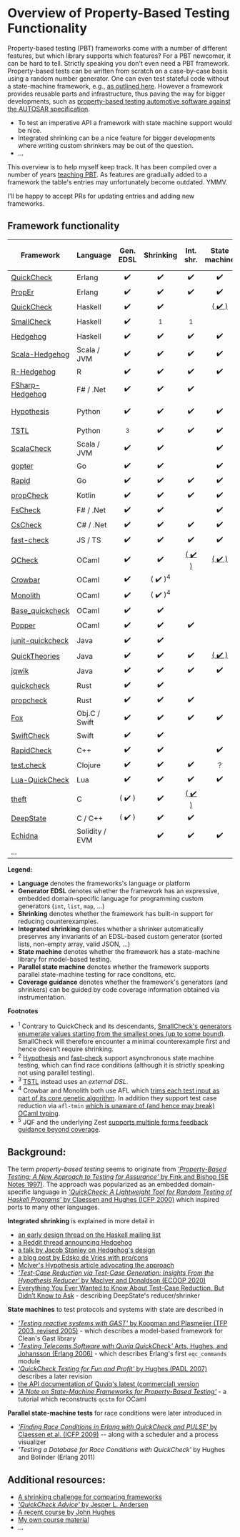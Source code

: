 Overview of Property-Based Testing Functionality
================================================

Property-based testing (PBT) frameworks come with a number of
different features, but which library supports which features?
For a PBT newcomer, it can be hard to tell.
Strictly speaking you don't even need a PBT framework. Property-based tests can be written from scratch
on a case-by-case basis using a random number generator. One can even test stateful code without a state-machine framework,
e.g., [as outlined here](https://github.com/silentbicycle/theft/blob/master/doc/properties.md#testing-stateful-systems).
However a framework provides reusable parts and infrastructure, thus paving the way for bigger developments, such as
[property-based testing automotive software against the AUTOSAR specification](https://www.youtube.com/watch?v=zi0rHwfiX1Q).



- To test an imperative API a framework with state machine support would be nice.
- Integrated shrinking can be a nice feature for bigger developments
  where writing custom shrinkers may be out of the question.
- ...

This overview is to help myself keep track. It has been compiled over a number of years
[teaching PBT](https://janmidtgaard.dk/quickcheck/). As features are gradually added to
a framework the table's entries may unfortunately become outdated. YMMV.

I'll be happy to accept PRs for updating entries and adding new frameworks.




Framework functionality
-----------------------

| Framework                                                            | Language       |       Gen. EDSL        |             Shrinking              |                                                  Int. shr.                                                   |                                      State machine                                      |                                           Par. st. mach.                                           |                                                                        Cov. guidance                                                                         |
|----------------------------------------------------------------------|----------------|:----------------------:|:----------------------------------:|:------------------------------------------------------------------------------------------------------------:|:---------------------------------------------------------------------------------------:|:--------------------------------------------------------------------------------------------------:|:------------------------------------------------------------------------------------------------------------------------------------------------------------:|
| [QuickCheck](http://www.quviq.com/products/erlang-quickcheck/)       | Erlang         |   :heavy_check_mark:   |         :heavy_check_mark:         |                                              :heavy_check_mark:                                              |                                   :heavy_check_mark:                                    |                                         :heavy_check_mark:                                         |                                                                                                                                                              |
| [PropEr](https://github.com/proper-testing/proper)                   | Erlang         |   :heavy_check_mark:   |         :heavy_check_mark:         |                                              :heavy_check_mark:                                              |                                   :heavy_check_mark:                                    |                                         :heavy_check_mark:                                         |                                                                                                                                                              |
| [QuickCheck](https://github.com/nick8325/quickcheck)                 | Haskell        |   :heavy_check_mark:   |         :heavy_check_mark:         |                                                                                                              | [( :heavy_check_mark: )](https://github.com/advancedtelematic/quickcheck-state-machine) |      [( :heavy_check_mark: )](https://github.com/advancedtelematic/quickcheck-state-machine)       |                                                                                                                                                              |
| [SmallCheck](https://github.com/Bodigrim/smallcheck)                 | Haskell        |   :heavy_check_mark:   |            <sup>1</sup>            |                                                 <sup>1</sup>                                                 |                                                                                         |                                                                                                    |                                                                                                                                                              |
| [Hedgehog](https://github.com/hedgehogqa/haskell-hedgehog)           | Haskell        |   :heavy_check_mark:   |         :heavy_check_mark:         |                                              :heavy_check_mark:                                              |                                   :heavy_check_mark:                                    |                                         :heavy_check_mark:                                         |                                                                                                                                                              |
| [Scala-Hedgehog](https://github.com/hedgehogqa/scala-hedgehog)       | Scala / JVM    |   :heavy_check_mark:   |         :heavy_check_mark:         |                                              :heavy_check_mark:                                              |                                   :heavy_check_mark:                                    |                                         :heavy_check_mark:                                         |                                                                                                                                                              |
| [R-Hedgehog](https://github.com/hedgehogqa/r-hedgehog)               | R              |   :heavy_check_mark:   |         :heavy_check_mark:         |                                              :heavy_check_mark:                                              |                                   :heavy_check_mark:                                    |                                                                                                    |                                                                                                                                                              |
| [FSharp-Hedgehog](https://github.com/hedgehogqa/fsharp-hedgehog)     | F# / .Net      |   :heavy_check_mark:   |         :heavy_check_mark:         |                                              :heavy_check_mark:                                              |                                                                                         |                                                                                                    |                                                                                                                                                              |
| [Hypothesis](https://github.com/HypothesisWorks/hypothesis)          | Python         |   :heavy_check_mark:   |         :heavy_check_mark:         |                                              :heavy_check_mark:                                              |                                   :heavy_check_mark:                                    |          [( :heavy_check_mark: )](https://pypi.org/project/hypothesis-trio/)<sup>2</sup>           | [( :heavy_check_mark: )](https://hypofuzz.com), [( :heavy_check_mark: )](https://hypothesis.readthedocs.io/en/latest/details.html#use-with-external-fuzzers) |
| [TSTL](https://github.com/agroce/tstl)                               | Python         |      <sup>3</sup>      |         :heavy_check_mark:         |                                              :heavy_check_mark:                                              |                                   :heavy_check_mark:                                    |                                                                                                    |                                                                      :heavy_check_mark:                                                                      |
| [ScalaCheck](https://github.com/typelevel/scalacheck)                | Scala / JVM    |   :heavy_check_mark:   |         :heavy_check_mark:         |                                                                                                              |                                   :heavy_check_mark:                                    |                                         :heavy_check_mark:                                         |                                                                                                                                                              |
| [gopter](https://github.com/leanovate/gopter)                        | Go             |   :heavy_check_mark:   |         :heavy_check_mark:         |                                                                                                              |                                   :heavy_check_mark:                                    |                                                                                                    |                                                                                                                                                              |
| [Rapid](https://github.com/flyingmutant/rapid)                       | Go             |   :heavy_check_mark:   |         :heavy_check_mark:         |                                              :heavy_check_mark:                                              |                                   :heavy_check_mark:                                    |                                                                                                    |                                                                                                                                                              |
| [propCheck](https://github.com/1Jajen1/propCheck)                    | Kotlin         |   :heavy_check_mark:   |         :heavy_check_mark:         |                                              :heavy_check_mark:                                              |                                   :heavy_check_mark:                                    |                                         :heavy_check_mark:                                         |                                                                                                                                                              |
| [FsCheck](https://fscheck.github.io/FsCheck/index.html)              | F# / .Net      |   :heavy_check_mark:   |         :heavy_check_mark:         |                                                                                                              |                                   :heavy_check_mark:                                    |                                                                                                    |                                                                                                                                                              |
| [CsCheck](https://github.com/AnthonyLloyd/CsCheck)                   | C# / .Net      |   :heavy_check_mark:   |         :heavy_check_mark:         |                                              :heavy_check_mark:                                              |                                   :heavy_check_mark:                                    |                                         :heavy_check_mark:                                         |                                                                                                                                                              |
| [fast-check](https://github.com/dubzzz/fast-check)                   | JS / TS        |   :heavy_check_mark:   |         :heavy_check_mark:         |                                              :heavy_check_mark:                                              |                                   :heavy_check_mark:                                    | [( :heavy_check_mark: )](https://fast-check.dev/docs/tutorials/detect-race-conditions)<sup>2</sup> |                                                                                                                                                              |
| [QCheck](https://github.com/c-cube/qcheck)                           | OCaml          |   :heavy_check_mark:   |         :heavy_check_mark:         |                     [( :heavy_check_mark: )](https://github.com/c-cube/qcheck/pull/116)                      |                 [( :heavy_check_mark: )](https://github.com/jmid/qcstm)                 |                  [( :heavy_check_mark: )](https://github.com/jmid/multicoretests)                  |                                                                                                                                                              |
| [Crowbar](https://github.com/stedolan/crowbar)                       | OCaml          |   :heavy_check_mark:   | ( :heavy_check_mark: )<sup>4</sup> |                                                                                                              |                                                                                         |                                                                                                    |                                                                      :heavy_check_mark:                                                                      |
| [Monolith](https://gitlab.inria.fr/fpottier/monolith)                | OCaml          |   :heavy_check_mark:   | ( :heavy_check_mark: )<sup>4</sup> |                                                                                                              |                                                                                         |                                                                                                    |                                                                      :heavy_check_mark:                                                                      |
| [Base_quickcheck](https://opensource.janestreet.com/base_quickcheck) | OCaml          |   :heavy_check_mark:   |         :heavy_check_mark:         |                                                                                                              |                                                                                         |                                                                                                    |                                                                                                                                                              |
| [Popper](https://github.com/jobjo/popper)                            | OCaml          |   :heavy_check_mark:   |         :heavy_check_mark:         |                                              :heavy_check_mark:                                              |                                                                                         |                                                                                                    |                                                                                                                                                              |
| [junit-quickcheck](https://github.com/pholser/junit-quickcheck)      | Java           |   :heavy_check_mark:   |         :heavy_check_mark:         |                                                                                                              |                                                                                         |                                                                                                    |                                           [( :heavy_check_mark: )](https://github.com/rohanpadhye/JQF)<sup>5</sup>                                           |
| [QuickTheories](https://github.com/quicktheories/QuickTheories)      | Java           |   :heavy_check_mark:   |         :heavy_check_mark:         |                                              :heavy_check_mark:                                              |   [( :heavy_check_mark: )](https://github.com/quicktheories/QuickTheories/issues/42)    |         [( :heavy_check_mark: )](https://github.com/quicktheories/QuickTheories/issues/42)         |                                    [:heavy_check_mark:](https://github.com/quicktheories/QuickTheories#coverage-guidance)                                    |
| [jqwik](https://jqwik.net/)                                          | Java           |   :heavy_check_mark:   |         :heavy_check_mark:         |                                              :heavy_check_mark:                                              |                                   :heavy_check_mark:                                    |                                                                                                    |                                                                                                                                                              |
| [quickcheck](https://github.com/burntsushi/quickcheck)               | Rust           |   :heavy_check_mark:   |         :heavy_check_mark:         |                                                                                                              |                                                                                         |                                                                                                    |                                                                                                                                                              |
| [propcheck](https://github.com/AltSysrq/proptest)                    | Rust           |   :heavy_check_mark:   |         :heavy_check_mark:         |                                              :heavy_check_mark:                                              |                                                                                         |                                                                                                    |                                                                                                                                                              |
| [Fox](https://github.com/jeffh/Fox)                                  | Obj.C / Swift  |   :heavy_check_mark:   |         :heavy_check_mark:         |                                              :heavy_check_mark:                                              |                                   :heavy_check_mark:                                    |                   [( :heavy_check_mark: )](https://github.com/jeffh/Fox/pull/28)                   |                                                                                                                                                              |
| [SwiftCheck](https://github.com/typelift/SwiftCheck)                 | Swift          |   :heavy_check_mark:   |         :heavy_check_mark:         |                                                                                                              |                                                                                         |                                                                                                    |                                                                                                                                                              |
| [RapidCheck](https://github.com/emil-e/rapidcheck/)                  | C++            |   :heavy_check_mark:   |         :heavy_check_mark:         |                                                                                                              |                                   :heavy_check_mark:                                    |              [( :heavy_check_mark: )](https://github.com/emil-e/rapidcheck/issues/47)              |                                                                                                                                                              |
| [test.check](https://github.com/clojure/test.check)                  | Clojure        |   :heavy_check_mark:   |         :heavy_check_mark:         |                                              :heavy_check_mark:                                              |                                            ?                                            |                                                 ?                                                  |                                                                                                                                                              |
| [Lua-QuickCheck](https://github.com/luc-tielen/lua-quickcheck)       | Lua            |   :heavy_check_mark:   |         :heavy_check_mark:         |                                              :heavy_check_mark:                                              |                                   :heavy_check_mark:                                    |                                                                                                    |                                                                                                                                                              |
| [theft](https://github.com/silentbicycle/theft)                      | C              | ( :heavy_check_mark: ) |         :heavy_check_mark:         | [( :heavy_check_mark: )](https://github.com/silentbicycle/theft/blob/master/doc/shrinking.md#auto-shrinking) |                                                                                         |                                                                                                    |                                          [( :heavy_check_mark: )](https://github.com/silentbicycle/theft/issues/43)                                          |
| [DeepState](https://github.com/trailofbits/deepstate)                | C / C++        | ( :heavy_check_mark: ) |         :heavy_check_mark:         |                                              :heavy_check_mark:                                              |                                                                                         |                                                                                                    |                                                                      :heavy_check_mark:                                                                      |
| [Echidna](https://github.com/crytic/echidna)                         | Solidity / EVM |                        |         :heavy_check_mark:         |                                              :heavy_check_mark:                                              |                                   :heavy_check_mark:                                    |                                                                                                    |                                                                      :heavy_check_mark:                                                                      |
| ...

**Legend:**
 - **Language** denotes the frameworks's language or platform
 - **Generator EDSL** denotes whether the framework has an expressive, embedded domain-specific language for programming custom generators (`int`, `list`, `map`, ...)
 - **Shrinking** denotes whether the framework has built-in support for reducing counterexamples.
 - **Integrated shrinking** denotes whether a shrinker automatically preserves any invariants of an EDSL-based custom generator (sorted lists, non-empty array, valid JSON, ...)
 - **State machine** denotes whether the framework has a state-machine library for model-based testing.
 - **Parallel state machine** denotes whether the framework supports parallel state-machine testing for race conditons, etc.
 - **Coverage guidance** denotes whether the framework's generators (and shrinkers) can be guided by code coverage information obtained via instrumentation.

 **Footnotes**
  - <sup>1</sup> Contrary to QuickCheck and its descendants, [SmallCheck's generators enumerate values starting from the smallest ones (up to some bound)](https://github.com/Bodigrim/smallcheck/wiki/Comparison-with-QuickCheck). SmallCheck will therefore encounter a minimal counterexample first and hence doesn't require shrinking.
  - <sup>2</sup> [Hypothesis](https://github.com/HypothesisWorks/hypothesis) and [fast-check](https://github.com/dubzzz/fast-check) support asynchronous state machine testing, which can find race conditions (although it is strictly speaking not using parallel testing).
  - <sup>3</sup> [TSTL](https://github.com/agroce/tstl) instead uses an *external DSL*.
  - <sup>4</sup> Crowbar and Monolith both use AFL which [trims each test input as part of its core genetic algorithm](https://lcamtuf.coredump.cx/afl/README.txt). In addition they support test case reduction via `afl-tmin` [which is unaware of (and hence may break) OCaml typing](https://tarides.com/blog/2020-08-03-fuzzing-ocamlformat-with-afl-and-crowbar).
  - <sup>5</sup> JQF and the underlying Zest [supports multiple forms feedback guidance beyond coverage](https://github.com/rohanpadhye/jqf/wiki/The-Guidance-interface).

Background:
-----------

The term *property-based testing* seems to originate from [*'Property-Based Testing; A New Approach to Testing for Assurance'* by Fink and Bishop (SE Notes 1997)](http://nob.cs.ucdavis.edu/~bishop/papers/1997-sen/pbt.pdf).
The approach was popularized as an embedded domain-specific language in [*'QuickCheck: A Lightweight Tool for Random Testing of Haskell Programs'* by Claessen and Hughes (ICFP 2000)](http://www.eecs.northwestern.edu/%7Erobby/courses/395-495-2009-fall/quick.pdf) which inspired ports to many other languages.

**Integrated shrinking** is explained in more detail in
 - [an early design thread on the Haskell mailing list](https://mail.haskell.org/pipermail/libraries/2013-November/021674.html)
 - [a Reddit thread announcing Hedgehog](https://www.reddit.com/r/haskell/comments/646k3d/ann_hedgehog_property_testing/)
 - [a talk by Jacob Stanley on Hedgehog's design](https://www.youtube.com/watch?v=AIv_9T0xKEo)
 - [a blog post by Edsko de Vries with pro/cons](https://www.well-typed.com/blog/2019/05/integrated-shrinking/)
 - [McIver's Hypothesis article advocating the approach](https://hypothesis.works/articles/integrated-shrinking/)
 - [*'Test-Case Reduction via Test-Case Generation: Insights From the Hypothesis Reducer'* by MacIver and Donaldson (ECOOP 2020)](https://www.doc.ic.ac.uk/~afd/homepages/papers/pdfs/2020/ECOOP_Hypothesis.pdf)
 - [Everything You Ever Wanted to Know About Test-Case Reduction, But Didn’t Know to Ask](https://blog.trailofbits.com/2019/11/11/test-case-reduction/) - describing DeepState's reducer/shrinker


**State machines** to test protocols and systems with state are described in
 - [*'Testing reactive systems with GAST'* by Koopman and Plasmeijer (TFP 2003, revised 2005)](https://repository.ubn.ru.nl/bitstream/handle/2066/60573/60573.pdf?sequence=1) - which describes a model-based framework for Clean's Gast library
 - [*'Testing Telecoms Software with Quviq QuickCheck'* Arts, Hughes, and Johansson (Erlang 2006)](http://citeseerx.ist.psu.edu/viewdoc/download?doi=10.1.1.148.6554&rep=rep1&type=pdf) - which describes Erlang's first `eqc_commands` module
 - [*'QuickCheck Testing for Fun and Profit'* by Hughes (PADL 2007)](https://people.inf.elte.hu/center/fulltext.pdf)  describes a later revision
 - [the API documentation of Quviq's latest (commercial) version](http://quviq.com/documentation/eqc/)
 - [*'A Note on State-Machine Frameworks for Property-Based Testing'*](https://janmidtgaard.dk/quickcheck/stmnote.pdf) - a tutorial which reconstructs `qcstm` for OCaml


**Parallel state-machine tests** for race conditions were later introduced in
 - [*'Finding Race Conditions in Erlang with QuickCheck and PULSE'* by Claessen et al. (ICFP 2009)](https://smallbone.se/papers/finding-race-conditions.pdf) -- along with a scheduler and a process visualizer
 - *'Testing a Database for Race Conditions with QuickCheck'* by Hughes and Bolinder (Erlang 2011)


Additional resources:
---------------------
 - [A shrinking challenge for comparing frameworks](https://github.com/jlink/shrinking-challenge)
 - [*'QuickCheck Advice'* by Jesper L. Andersen](https://medium.com/@jlouis666/quickcheck-advice-c357efb4e7e6)
 - [A recent course by John Hughes](http://www.cse.chalmers.se/~rjmh/MGS2019/)
 - [My own course material](https://janmidtgaard.dk/quickcheck/)
 - ...
